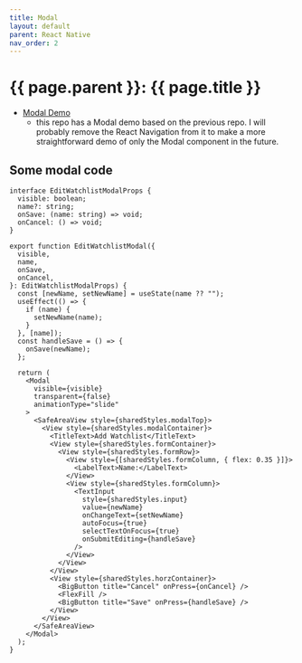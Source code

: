 ```yaml
---
title: Modal
layout: default
parent: React Native
nav_order: 2
---
```

# {{ page.parent }}: {{ page.title }}

- [Modal Demo](https://github.com/bsu-cs-jb/demo-modal)
    - this repo has a Modal demo based on the previous repo. I will probably
      remove the React Navigation from it to make a more straightforward demo of
      only the Modal component in the future.


## Some modal code

```react
interface EditWatchlistModalProps {
  visible: boolean;
  name?: string;
  onSave: (name: string) => void;
  onCancel: () => void;
}

export function EditWatchlistModal({
  visible,
  name,
  onSave,
  onCancel,
}: EditWatchlistModalProps) {
  const [newName, setNewName] = useState(name ?? "");
  useEffect(() => {
    if (name) {
      setNewName(name);
    }
  }, [name]);
  const handleSave = () => {
    onSave(newName);
  };

  return (
    <Modal
      visible={visible}
      transparent={false}
      animationType="slide"
    >
      <SafeAreaView style={sharedStyles.modalTop}>
        <View style={sharedStyles.modalContainer}>
          <TitleText>Add Watchlist</TitleText>
          <View style={sharedStyles.formContainer}>
            <View style={sharedStyles.formRow}>
              <View style={[sharedStyles.formColumn, { flex: 0.35 }]}>
                <LabelText>Name:</LabelText>
              </View>
              <View style={sharedStyles.formColumn}>
                <TextInput
                  style={sharedStyles.input}
                  value={newName}
                  onChangeText={setNewName}
                  autoFocus={true}
                  selectTextOnFocus={true}
                  onSubmitEditing={handleSave}
                />
              </View>
            </View>
          </View>
          <View style={sharedStyles.horzContainer}>
            <BigButton title="Cancel" onPress={onCancel} />
            <FlexFill />
            <BigButton title="Save" onPress={handleSave} />
          </View>
        </View>
      </SafeAreaView>
    </Modal>
  );
}
```
